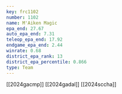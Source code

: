 ```yaml
---
key: frc1102
number: 1102
name: M'Aiken Magic
epa_end: 27.67
auto_epa_end: 7.31
teleop_epa_end: 17.92
endgame_epa_end: 2.44
winrate: 0.68
district_epa_rank: 13
district_epa_percentile: 0.866
type: Team
---
```

[[2024gacmp]]
[[2024gadal]]
[[2024sccha]]
